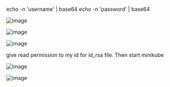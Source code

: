 echo -n 'username' | base64
echo -n 'password' | base64

![image](https://github.com/user-attachments/assets/475bbc7b-345a-46b8-b32d-079f59bcfcc5)

![image](https://github.com/user-attachments/assets/a4eef91a-4e1c-4c4c-ade4-f344e6bb35c9)

![image](https://github.com/user-attachments/assets/5da74255-9daf-400b-b723-37536603d7fb)

give read permission to my id for id_rsa file. Then start minikube

![image](https://github.com/user-attachments/assets/e171e94b-42d2-4834-b907-4b156e3b0580)

![image](https://github.com/user-attachments/assets/19d66131-2009-4926-b160-f38141a0a636)







